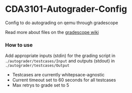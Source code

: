 # CDA3101-Autograder-Config
Config to do autograding on qemu through gradescope


Read more about files on the [gradescope wiki](https://gradescope-autograders.readthedocs.io/en/latest/specs/)


### How to use

Add appropriate inputs (stdin) for the grading script in `./autograder/testcases/Input` and outputs (stdout) in `./autograder/testcases/Output`

- Testcases are currently whitepsace-agnostic
- Current timeout set to 60 seconds for all testcases
- Max retrys to grade set to 5
